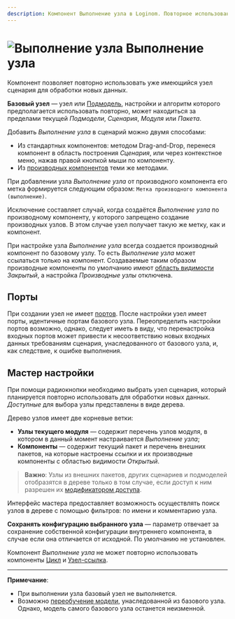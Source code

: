 ```yaml
---
description: Компонент Выполнение узла в Loginom. Повторное использование имеющегося узла. Базовый узел. Мастер настройки.
---
```

# ![Выполнение узла](./../../images/icons/components/script-deductor_default.svg) Выполнение узла

Компонент позволяет повторно использовать уже имеющийся узел сценария для обработки новых данных.

**Базовый узел** — узел или [Подмодель](./supernode.md), настройки и алгоритм которого предполагается использовать повторно, может находиться за пределами текущей *Подмодели*, *Сценария*, *Модуля* или *Пакета*.

Добавить *Выполнение узла* в сценарий можно двумя способами:

* Из стандартных компонентов: методом Drag-and-Drop, перенеся компонент в область построения *Сценария*, или через контекстное меню, нажав правой кнопкой мыши по компоненту.
* Из [производных компонентов](../../workflow/derived-component.md) теми же методами.

При добавлении узла *Выполнение узла* от производного компонента его метка формируется следующим образом: `Метка производного компонента (выполнение)`.

Исключение составляет случай, когда создаётся *Выполнение узла* по производному компоненту, у которого запрещено создание производных узлов. В этом случае узел получает такую же метку, как и компонент.

При настройке узла *Выполнение узла* всегда создается производный компонент по базовому узлу. То есть *Выполнение узла* может ссылаться только на компонент. Создаваемые таким образом производные компоненты по умолчанию имеют [область видимости](../../workflow/access-modifier.md) *Закрытый*, а настройка *Производные узлы* отключена.

## Порты

При создании узел не имеет [портов](./../../workflow/ports/README.md). После настройки узел имеет порты, идентичные портам базового узла. Переопределить настройки портов возможно, однако, следует иметь в виду, что перенастройка входных портов может привести к несоответствию новых входных данных требованиям сценария, унаследованного от базового узла, и, как следствие, к ошибке выполнения.

## Мастер настройки

При помощи радиокнопки необходимо выбрать узел сценария, который планируется повторно использовать для обработки новых данных. *Доступные* для выбора узлы представлены в виде дерева.

Дерево узлов имеет две корневые ветки:

* **Узлы текущего модуля** — содержит перечень узлов модуля, в котором в данный момент настраивается *Выполнение узла*;
* **Компоненты** — содержит текущий пакет и перечень внешних пакетов, на которые настроены ссылки и их производные компоненты с областью видимости *Открытый*.

>**Важно**: Узлы из внешних пакетов, других сценариев и подмоделей отобразятся в дереве только в том случае, если доступ к ним разрешен их [модификатором доступа](./../../workflow/access-modifier.md).

Интерфейс мастера предоставляет возможность осуществлять поиск узлов в дереве с помощью фильтров: по имени и комментарию узла.

**Сохранять конфигурацию выбранного узла** — параметр отвечает за сохранение собственной конфигурации внутреннего компонента, в случае если она отличается от исходной. По умолчанию не установлен.

Компонент *Выполнение узла* не может повторно использовать компоненты [Цикл](./loop.md) и [Узел-ссылка](./reference-node.md).


-----

**Примечание**:

* При выполнении узла базовый узел не выполняется.
* Возможно [переобучение модели](./../../workflow/training-processors.md), унаследованной из базового узла. Однако, модель самого базового узла останется неизменной.
